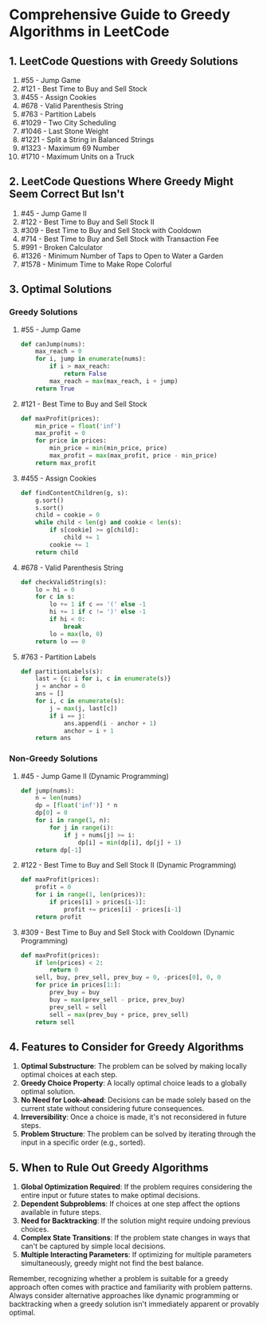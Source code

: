 # Comprehensive Guide to Greedy Algorithms in LeetCode

## 1. LeetCode Questions with Greedy Solutions

1. \#55 - Jump Game
2. \#121 - Best Time to Buy and Sell Stock
3. \#455 - Assign Cookies
4. \#678 - Valid Parenthesis String
5. \#763 - Partition Labels
6. \#1029 - Two City Scheduling
7. \#1046 - Last Stone Weight
8. \#1221 - Split a String in Balanced Strings
9. \#1323 - Maximum 69 Number
10. \#1710 - Maximum Units on a Truck

## 2. LeetCode Questions Where Greedy Might Seem Correct But Isn't

1. \#45 - Jump Game II
2. \#122 - Best Time to Buy and Sell Stock II
3. \#309 - Best Time to Buy and Sell Stock with Cooldown
4. \#714 - Best Time to Buy and Sell Stock with Transaction Fee
5. \#991 - Broken Calculator
6. \#1326 - Minimum Number of Taps to Open to Water a Garden
7. \#1578 - Minimum Time to Make Rope Colorful

## 3. Optimal Solutions

### Greedy Solutions

1. \#55 - Jump Game

   ```python
   def canJump(nums):
       max_reach = 0
       for i, jump in enumerate(nums):
           if i > max_reach:
               return False
           max_reach = max(max_reach, i + jump)
       return True
   ```

2. \#121 - Best Time to Buy and Sell Stock

   ```python
   def maxProfit(prices):
       min_price = float('inf')
       max_profit = 0
       for price in prices:
           min_price = min(min_price, price)
           max_profit = max(max_profit, price - min_price)
       return max_profit
   ```

3. \#455 - Assign Cookies

   ```python
   def findContentChildren(g, s):
       g.sort()
       s.sort()
       child = cookie = 0
       while child < len(g) and cookie < len(s):
           if s[cookie] >= g[child]:
               child += 1
           cookie += 1
       return child
   ```

4. \#678 - Valid Parenthesis String

   ```python
   def checkValidString(s):
       lo = hi = 0
       for c in s:
           lo += 1 if c == '(' else -1
           hi += 1 if c != ')' else -1
           if hi < 0:
               break
           lo = max(lo, 0)
       return lo == 0
   ```

5. \#763 - Partition Labels

   ```python
   def partitionLabels(s):
       last = {c: i for i, c in enumerate(s)}
       j = anchor = 0
       ans = []
       for i, c in enumerate(s):
           j = max(j, last[c])
           if i == j:
               ans.append(i - anchor + 1)
               anchor = i + 1
       return ans
   ```

### Non-Greedy Solutions

1. \#45 - Jump Game II (Dynamic Programming)

   ```python
   def jump(nums):
       n = len(nums)
       dp = [float('inf')] * n
       dp[0] = 0
       for i in range(1, n):
           for j in range(i):
               if j + nums[j] >= i:
                   dp[i] = min(dp[i], dp[j] + 1)
       return dp[-1]
   ```

2. \#122 - Best Time to Buy and Sell Stock II (Dynamic Programming)

   ```python
   def maxProfit(prices):
       profit = 0
       for i in range(1, len(prices)):
           if prices[i] > prices[i-1]:
               profit += prices[i] - prices[i-1]
       return profit
   ```

3. \#309 - Best Time to Buy and Sell Stock with Cooldown (Dynamic Programming)

   ```python
   def maxProfit(prices):
       if len(prices) < 2:
           return 0
       sell, buy, prev_sell, prev_buy = 0, -prices[0], 0, 0
       for price in prices[1:]:
           prev_buy = buy
           buy = max(prev_sell - price, prev_buy)
           prev_sell = sell
           sell = max(prev_buy + price, prev_sell)
       return sell
   ```

## 4. Features to Consider for Greedy Algorithms

1. **Optimal Substructure**: The problem can be solved by making locally optimal choices at each step.
2. **Greedy Choice Property**: A locally optimal choice leads to a globally optimal solution.
3. **No Need for Look-ahead**: Decisions can be made solely based on the current state without considering future consequences.
4. **Irreversibility**: Once a choice is made, it's not reconsidered in future steps.
5. **Problem Structure**: The problem can be solved by iterating through the input in a specific order (e.g., sorted).

## 5. When to Rule Out Greedy Algorithms

1. **Global Optimization Required**: If the problem requires considering the entire input or future states to make optimal decisions.
2. **Dependent Subproblems**: If choices at one step affect the options available in future steps.
3. **Need for Backtracking**: If the solution might require undoing previous choices.
4. **Complex State Transitions**: If the problem state changes in ways that can't be captured by simple local decisions.
5. **Multiple Interacting Parameters**: If optimizing for multiple parameters simultaneously, greedy might not find the best balance.

Remember, recognizing whether a problem is suitable for a greedy approach often comes with practice and familiarity with problem patterns. Always consider alternative approaches like dynamic programming or backtracking when a greedy solution isn't immediately apparent or provably optimal.
